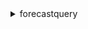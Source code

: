 <details>

<summary>
forecastquery
</summary>

- <details><summary>help</summary>

  * 


- <details><summary>query-forecast</summary>

  * --forecast-arn
  * --start-date
  * --end-date
  * --filters
  * --next-token
  * --cli-input-json
  * --cli-input-yaml
  * --generate-cli-skeleton


</details>

